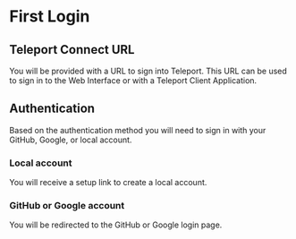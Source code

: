 # First Login


## Teleport Connect URL

You will be provided with a URL to sign into Teleport.
This URL can be used to sign in to the Web Interface or with a Teleport Client Application.

## Authentication

Based on the authentication method you will need to sign in with your GitHub, Google, or local account.

### Local account
You will receive a setup link to create a local account.

### GitHub or Google account
You will be redirected to the GitHub or Google login page.
